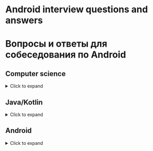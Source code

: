 # Android interview questions and answers
# Вопросы и ответы для собеседования по Android
## Computer science
<details>
  <summary>Click to expand</summary>
  
  IDLE
  IDLE
  IDLE
  </details>
  
  ## Java/Kotlin
<details>
  <summary>Click to expand</summary>
  
  IDLE
  IDLE
  IDLE
  </details>
  
  ## Android
<details>
  <summary>Click to expand</summary>
  
  IDLE
  IDLE
  IDLE
  </details>

